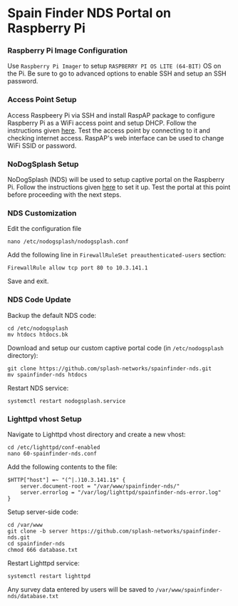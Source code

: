# Spain Finder NDS Portal on Raspberry Pi

### Raspberry Pi Image Configuration

Use `Raspberry Pi Imager` to setup `RASPBERRY PI OS LITE (64-BIT)` OS on the Pi. Be sure to go to advanced options to enable SSH and setup an SSH password.

### Access Point Setup

Access Raspbeery Pi via SSH and install RaspAP package to configure Raspberry Pi as a WiFi access point and setup DHCP. Follow the instructions given [here](https://docs.raspap.com/). Test the access point by connecting to it and checking internet access. RaspAP's web interface can be used to change WiFi SSID or password.

### NoDogSplash Setup

NoDogSplash (NDS) will be used to setup captive portal on the Raspberry Pi. Follow the instructions given [here](https://docs.raspap.com/captive/) to set it up. Test the portal at this point before proceeding with the next steps.

### NDS Customization

Edit the configuration file

```
nano /etc/nodogsplash/nodogsplash.conf
```

Add the following line in `FirewallRuleSet preauthenticated-users` section:

```
FirewallRule allow tcp port 80 to 10.3.141.1
```

Save and exit.

### NDS Code Update

Backup the default NDS code:

```
cd /etc/nodogsplash
mv htdocs htdocs.bk
```

Download and setup our custom captive portal code (in `/etc/nodogsplash` directory):

```
git clone https://github.com/splash-networks/spainfinder-nds.git
mv spainfinder-nds htdocs
```

Restart NDS service:

```
systemctl restart nodogsplash.service
```

### Lighttpd vhost Setup

Navigate to Lighttpd vhost directory and create a new vhost:

```
cd /etc/lighttpd/conf-enabled
nano 60-spainfinder-nds.conf
```

Add the following contents to the file:

```
$HTTP["host"] =~ "(^|.)10.3.141.1$" {
    server.document-root = "/var/www/spainfinder-nds/"
    server.errorlog = "/var/log/lighttpd/spainfinder-nds-error.log"
}
```

Setup server-side code:

```
cd /var/www
git clone -b server https://github.com/splash-networks/spainfinder-nds.git
cd spainfinder-nds
chmod 666 database.txt
```

Restart Lighttpd service:

```
systemctl restart lighttpd
```

Any survey data entered by users will be saved to `/var/www/spainfinder-nds/database.txt`
